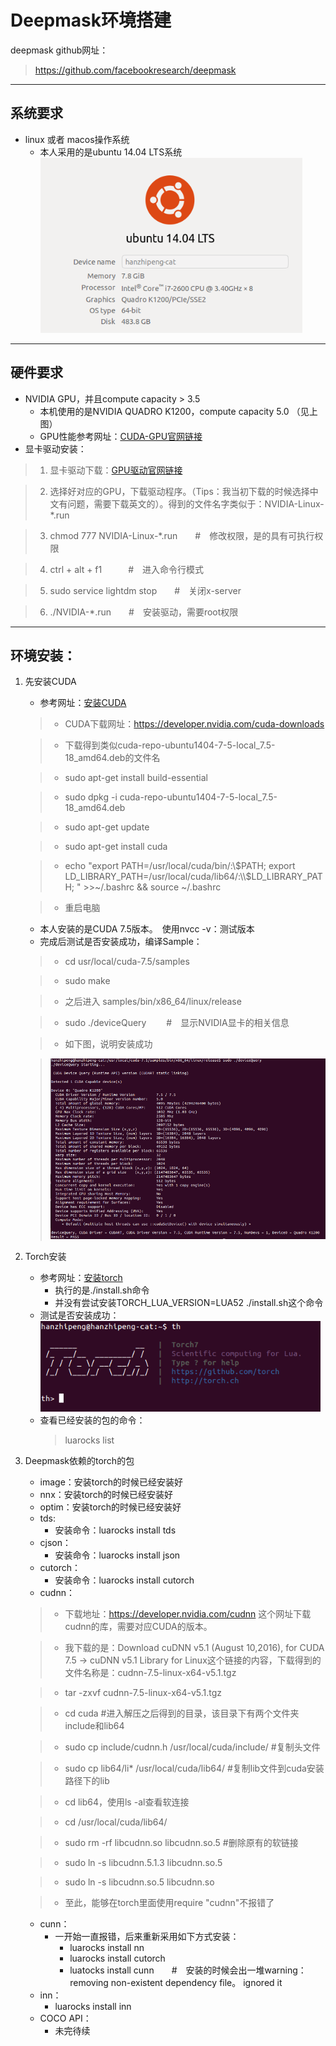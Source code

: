 # Deepmask环境搭建
deepmask github网址：
>https://github.com/facebookresearch/deepmask

---

## 系统要求
- linux 或者 macos操作系统
  - 本人采用的是ubuntu 14.04 LTS系统   
![image](https://github.com/lingchenmsot/OpenObjectRecognition/blob/master/DeepMask/Markdown_images/OS_GPU.png?raw=true)

---

## 硬件要求
+ NVIDIA GPU，并且compute capacity > 3.5
   - 本机使用的是NVIDIA QUADRO K1200，compute capacity 5.0 （见上图）
   - GPU性能参考网址：[CUDA-GPU官网链接](https://developer.nvidia.com/cuda-gpus)
+ 显卡驱动安装：

>1. 显卡驱动下载：[GPU驱动官网链接](http://www.nvidia.com.tw/Download/index.aspx?lang=cn)

>2. 选择好对应的GPU，下载驱动程序。（Tips：我当初下载的时候选择中文有问题，需要下载英文的）。得到的文件名字类似于：NVIDIA-Linux-*.run

>3. chmod 777 NVIDIA-Linux-*.run　　#　修改权限，是的具有可执行权限

>4. ctrl + alt + f1　　　#　进入命令行模式

>5. sudo service lightdm stop　　#　关闭x-server

>6. ./NVIDIA-*.run　　#　安装驱动，需要root权限

---

## 环境安装：
1. 先安装CUDA
   - 参考网址：[安装CUDA](https://github.com/facebook/fbcunn/blob/master/INSTALL.md)
   
   > - CUDA下载网址：https://developer.nvidia.com/cuda-downloads  
   
   > - 下载得到类似cuda-repo-ubuntu1404-7-5-local_7.5-18_amd64.deb的文件名
   
   > - sudo apt-get install build-essential
   
   > - sudo dpkg -i cuda-repo-ubuntu1404-7-5-local_7.5-18_amd64.deb
   
   > - sudo apt-get update
   
   > - sudo apt-get install cuda
   
   > - echo "export PATH=/usr/local/cuda/bin/:\\$PATH; export LD_LIBRARY_PATH=/usr/local/cuda/lib64/:\\$LD_LIBRARY_PATH; " >>~/.bashrc && source ~/.bashrc
   
   > - 重启电脑
   
   - 本人安装的是CUDA 7.5版本。　使用nvcc -v：测试版本
   - 完成后测试是否安装成功，编译Sample：
   > - cd usr/local/cuda-7.5/samples
   
   > - sudo make
   
   > - 之后进入 samples/bin/x86_64/linux/release
   
   > - sudo ./deviceQuery 　　#　显示NVIDIA显卡的相关信息
   
   > - 如下图，说明安装成功  
   
   > ![image](https://github.com/lingchenmsot/OpenObjectRecognition/blob/master/DeepMask/Markdown_images/deviceQuery.png?raw=true)
   
2. Torch安装
   - 参考网址：[安装torch](http://torch.ch/docs/getting-started.html#_)
      - 执行的是./install.sh命令
      - 并没有尝试安装TORCH_LUA_VERSION=LUA52 ./install.sh这个命令
   - 测试是否安装成功：   
    ![image](https://github.com/lingchenmsot/OpenObjectRecognition/blob/master/DeepMask/Markdown_images/th.png?raw=true)
   - 查看已经安装的包的命令：
      > luarocks list

3. Deepmask依赖的torch的包
   - image：安装torch的时候已经安装好
   - nnx：安装torch的时候已经安装好
   - optim：安装torch的时候已经安装好
   - tds:
      - 安装命令：luarocks install tds
   - cjson：
      - 安装命令：luarocks install json
   - cutorch：
      - 安装命令：luarocks install cutorch
   - cudnn：
   > - 下载地址：https://developer.nvidia.com/cudnn 这个网址下载cudnn的库，需要对应CUDA的版本。
   
   > - 我下载的是：Download cuDNN v5.1 (August 10,2016), for CUDA 7.5 -> cuDNN v5.1 Library for Linux这个链接的内容，下载得到的文件名称是：cudnn-7.5-linux-x64-v5.1.tgz
   
   > - tar -zxvf cudnn-7.5-linux-x64-v5.1.tgz
   
   > - cd cuda #进入解压之后得到的目录，该目录下有两个文件夹include和lib64
   
   > - sudo cp include/cudnn.h /usr/local/cuda/include/      #复制头文件
   
   > - sudo cp lib64/li* /usr/local/cuda/lib64/    #复制lib文件到cuda安装路径下的lib
   
   > - cd lib64，使用ls -al查看软连接
   
   > - cd /usr/local/cuda/lib64/
   
   > - sudo rm -rf libcudnn.so libcudnn.so.5    #删除原有的软链接
   
   > - sudo ln -s libcudnn.5.1.3 libcudnn.so.5
   
   > - sudo ln -s libcudnn.so.5 libcudnn.so
   
   > - 至此，能够在torch里面使用require "cudnn"不报错了
   
   - cunn：
      - 一开始一直报错，后来重新采用如下方式安装：
         - luarocks install nn
         - luarocks install cutorch
         - luatocks install cunn　　#　安装的时候会出一堆warning：removing non-existent dependency file。 ignored it
   - inn：
      - luarocks install inn
   - COCO API：
      - 未完待续
